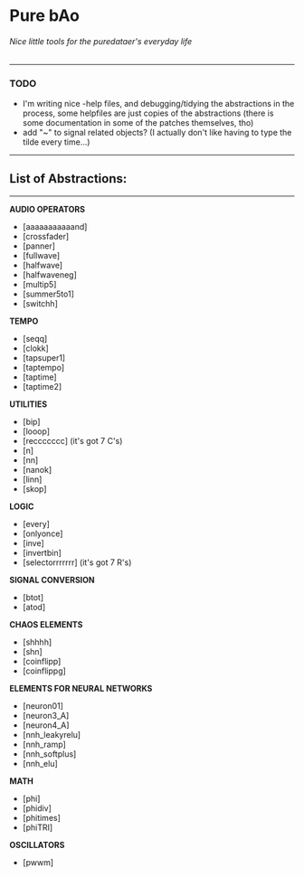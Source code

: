 # Pure bAo
###### _Nice little tools for the puredataer's everyday life_
---

### TODO
  * I'm writing nice -help files, and debugging/tidying the abstractions in the process, some helpfiles are just copies of the abstractions (there is some documentation in some of the patches themselves, tho)
  * add "~" to signal related objects? (I actually don't like having to type the tilde every time...)

---

## List of Abstractions:

---

**AUDIO OPERATORS**
* [aaaaaaaaaaand]
* [crossfader]
* [panner]
* [fullwave]
* [halfwave]
* [halfwaveneg]
* [multip5]
* [summer5to1]
* [switchh]

**TEMPO**
* [seqq]
* [clokk]
* [tapsuper1]
* [taptempo]
* [taptime]
* [taptime2]

**UTILITIES**
* [bip]
* [looop]
* [reccccccc] (it's got 7 C's)
* [n]
* [nn]
* [nanok]
* [linn]
* [skop]


**LOGIC**
* [every]
* [onlyonce]
* [inve]
* [invertbin]
* [selectorrrrrrr] (it's got 7 R's)

**SIGNAL CONVERSION**
* [btot]
* [atod]

**CHAOS ELEMENTS**
* [shhhh]
* [shn]
* [coinflipp]
* [coinflippg]

**ELEMENTS FOR NEURAL NETWORKS**
* [neuron01]
* [neuron3_A]
* [neuron4_A]
* [nnh_leakyrelu]
* [nnh_ramp]
* [nnh_softplus]
* [nnh_elu]

**MATH**
* [phi]
* [phidiv]
* [phitimes]
* [phiTRI]

**OSCILLATORS**
* [pwwm]
